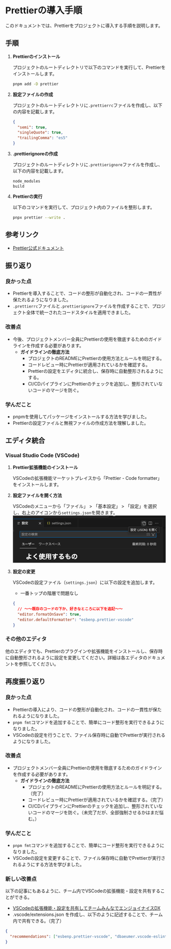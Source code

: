 # Prettierの導入手順

このドキュメントでは、Prettierをプロジェクトに導入する手順を説明します。

## 手順

1. **Prettierのインストール**

   プロジェクトのルートディレクトリで以下のコマンドを実行して、Prettierをインストールします。

   ```bash
   pnpm add -D prettier
   ```

2. **設定ファイルの作成**

   プロジェクトのルートディレクトリに`.prettierrc`ファイルを作成し、以下の内容を記載します。

   ```json
   {
     "semi": true,
     "singleQuote": true,
     "trailingComma": "es5"
   }
   ```

3. **.prettierignoreの作成**

   プロジェクトのルートディレクトリに`.prettierignore`ファイルを作成し、以下の内容を記載します。

   ```
   node_modules
   build
   ```

4. **Prettierの実行**

   以下のコマンドを実行して、プロジェクト内のファイルを整形します。

   ```bash
   pnpx prettier --write .
   ```

## 参考リンク

- [Prettier公式ドキュメント](https://prettier.io/docs/en/index.html)

## 振り返り

### 良かった点

- Prettierを導入することで、コードの整形が自動化され、コードの一貫性が保たれるようになりました。
- `.prettierrc`ファイルと`.prettierignore`ファイルを作成することで、プロジェクト全体で統一されたコードスタイルを適用できました。

### 改善点

- 今後、プロジェクトメンバー全員にPrettierの使用を徹底するためのガイドラインを作成する必要があります。
  - **ガイドラインの徹底方法**
    - プロジェクトのREADMEにPrettierの使用方法とルールを明記する。
    - コードレビュー時にPrettierが適用されているかを確認する。
    - Prettierの設定をエディタに統合し、保存時に自動整形されるようにする。
    - CI/CDパイプラインにPrettierのチェックを追加し、整形されていないコードのマージを防ぐ。

### 学んだこと

- pnpmを使用してパッケージをインストールする方法を学びました。
- Prettierの設定ファイルと無視ファイルの作成方法を理解しました。

## エディタ統合

### Visual Studio Code (VSCode)

1. **Prettier拡張機能のインストール**

   VSCodeの拡張機能マーケットプレイスから「Prettier - Code formatter」をインストールします。

2. **設定ファイルを開く方法**

   VSCodeのメニューから「ファイル」 > 「基本設定」 > 「設定」を選択し、右上のアイコンから`settings.json`を開きます。
   ![settings.json の開き方](open-settings-json.png)

3. **設定の変更**

   VSCodeの設定ファイル（`settings.json`）に以下の設定を追加します。

   - 一番トップの階層で問題なし

   ```json
   {
     // 〜〜既存のコードの下か、好きなところに以下を追記〜〜
     "editor.formatOnSave": true,
     "editor.defaultFormatter": "esbenp.prettier-vscode"
   }
   ```

### その他のエディタ

他のエディタでも、Prettierのプラグインや拡張機能をインストールし、保存時に自動整形されるように設定を変更してください。詳細は各エディタのドキュメントを参照してください。

## 再度振り返り

### 良かった点

- Prettierの導入により、コードの整形が自動化され、コードの一貫性が保たれるようになりました。
- `pnpm fmt`コマンドを追加することで、簡単にコード整形を実行できるようになりました。
- VSCodeの設定を行うことで、ファイル保存時に自動でPrettierが実行されるようになりました。

### 改善点

- プロジェクトメンバー全員にPrettierの使用を徹底するためのガイドラインを作成する必要があります。
  - **ガイドラインの徹底方法**
    - プロジェクトのREADMEにPrettierの使用方法とルールを明記する。（完了）
    - コードレビュー時にPrettierが適用されているかを確認する。（完了）
    - CI/CDパイプラインにPrettierのチェックを追加し、整形されていないコードのマージを防ぐ。（未完了だが、全部強制させるかはまだ悩む。）

### 学んだこと

- `pnpm fmt`コマンドを追加することで、簡単にコード整形を実行できるようになりました。
- VSCodeの設定を変更することで、ファイル保存時に自動でPrettierが実行されるようにする方法を学びました。

### 新しい改善点

以下の記事にもあるように、チーム内でVSCodeの拡張機能・設定を共有することができる。

- [VSCodeの拡張機能・設定を共有してチームみんなでエンジョイナイスDX](https://qiita.com/otsuky/items/f46f5ee9eb11b3a9a4ba)
- .vscode/extensions.json を作成し、以下のように記述することで、チーム内で共有できる。（完了）

```json
{
  "recommendations": ["esbenp.prettier-vscode", "dbaeumer.vscode-eslint"]
}
```
